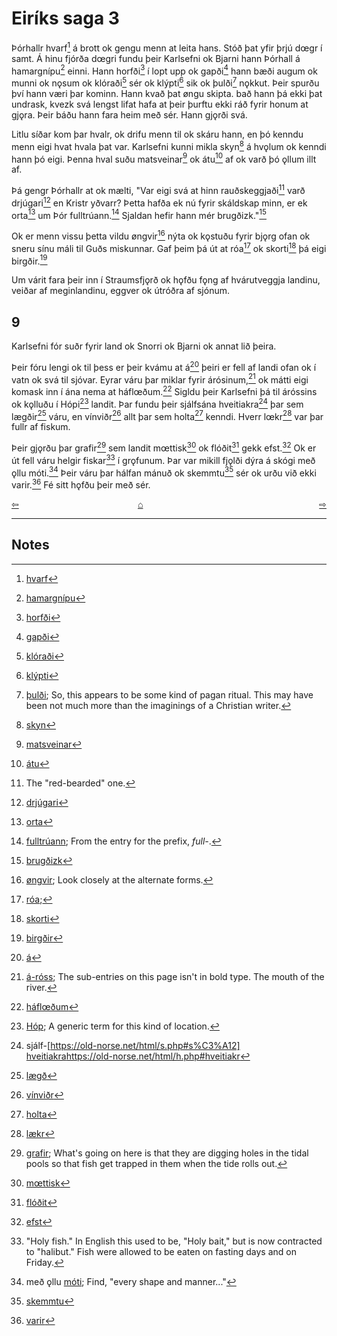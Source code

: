 
# Eiríks saga 3

Þórhallr hvarf[^1] á brott ok gengu menn at leita hans. Stóð þat yfir þrjú dœgr í samt. Á hinu fjórða dœgri fundu þeir Karlsefni ok Bjarni hann Þórhall á hamargnípu[^2] einni. Hann  horfði[^3] í lopt upp ok gapði[^4] hann bæði augum ok munni ok nǫsum ok klóraði[^5] sér ok klýpti[^6] sik ok þulði[^7] nǫkkut. Þeir spurðu því hann væri þar kominn. Hann kvað þat øngu skipta. bað hann þá ekki þat undrask, kvezk svá lengst lifat hafa at þeir þurftu ekki ráð fyrir honum at gjǫra. Þeir báðu hann fara heim með sér. Hann gjǫrði svá.

Litlu síðar kom þar hvalr, ok drifu menn til ok skáru hann, en þó kenndu menn eigi hvat hvala þat var. Karlsefni kunni mikla skyn[^8] á hvǫlum ok kenndi hann þó eigi. Þenna hval suðu matsveinar[^9] ok átu[^10] af ok varð þó ǫllum illt af. 

Þá gengr Þórhallr at ok mælti, "Var eigi svá at hinn rauðskeggjaði[^11] varð drjúgari[^12] en Kristr yðvarr? Þetta hafða ek nú fyrir skáldskap minn, er ek orta[^13] um Þór fulltrúann.[^14] Sjaldan hefir hann mér brugðizk."[^15]

Ok er menn vissu þetta vildu øngvir[^16] nýta ok kǫstuðu fyrir bjǫrg ofan ok sneru sínu máli til Guðs miskunnar. Gaf þeim þá út at róa[^17] ok skorti[^18] þá eigi birgðir.[^19]

Um várit fara þeir inn í Straumsfjǫrð ok hǫfðu fǫng af hvárutveggja
landinu, veiðar af meginlandinu, eggver ok útróðra af sjónum.

## 9

Karlsefni fór suðr fyrir land ok Snorri ok Bjarni ok annat lið þeira.

Þeir fóru lengi ok til þess er þeir kvámu at á[^20] þeiri er fell af landi ofan ok í vatn ok svá til sjóvar. Eyrar váru þar miklar fyrir árósinum,[^21] ok mátti eigi komask inn í ána nema at háflœðum.[^22] Sigldu þeir Karlsefni þá til áróssins ok kǫlluðu í Hópi[^23] landit. Þar fundu þeir sjálfsána hveitiakra[^24] þar sem lægðir[^25] váru, en vínviðr[^26] allt þar sem holta[^27] kenndi. Hverr lœkr[^28] var þar fullr af fiskum. 

Þeir gjǫrðu þar grafir[^29] sem landit mœttisk[^30] ok flóðit[^31] gekk efst.[^32] Ok er út fell váru helgir fiskar[^33] í grǫfunum. Þar var mikill fjǫlði dýra á skógi með ǫllu móti.[^34] Þeir váru þar hálfan mánuð ok skemmtu[^35] sér ok urðu við ekki varir.[^36] Fé sitt hǫfðu þeir með sér.

<div style="float: left"><a href="http://rcblack.net/reader/eirik2">⇦</a></div>
<div style="float: right"><a href="http://rcblack.net/reader/eirik4">⇨</a></div>
<div style="margin: 0 auto; width: 100px;"><a href="http://rcblack.net/grammar/front">&#8962;</a></div>

***

## Notes

[^1]: [hvarf](http://www.germanic-lexicon-project.org/cgi-bin/gmc_search_v3?cmd=viewthis&id=cv:b0299:22)
[^2]: [hamargnípu](http://www.germanic-lexicon-project.org/cgi-bin/gmc_search_v3?cmd=viewthis&id=cv:b0235:26)
[^3]: [horfði](http://www.germanic-lexicon-project.org/cgi-bin/gmc_search_v3?cmd=viewthis&id=cv:b0279:15)

[^4]: [gapði](http://www.germanic-lexicon-project.org/cgi-bin/gmc_search_v3?cmd=viewthis&id=cv:b0191:22)

[^5]: [klóraði](http://www.germanic-lexicon-project.org/cgi-bin/gmc_search_v3?cmd=viewthis&id=cv:b0344:3)

[^6]: [klýpti](http://www.germanic-lexicon-project.org/cgi-bin/gmc_search_v3?cmd=viewthis&id=cv:b0344:31)
[^7]: [þulði](http://www.germanic-lexicon-project.org/cgi-bin/gmc_search_v3?cmd=viewthis&id=cv:b0753:38); So, this appears to be some kind of pagan ritual. This may have been not much more than the imaginings of a Christian writer.
[^8]: [skyn](http://www.germanic-lexicon-project.org/cgi-bin/gmc_search_v3?cmd=viewthis&id=cv:b0563:7)
[^9]: [matsveinar](http://www.germanic-lexicon-project.org/cgi-bin/gmc_search_v3?cmd=viewthis&id=cv:b0414:67)
[^10]: [átu](http://www.germanic-lexicon-project.org/cgi-bin/gmc_search_v3?cmd=formquery2&query=eta&startrow=1)
[^11]: The "red-bearded" one.
[^12]: [drjúgari](http://www.germanic-lexicon-project.org/cgi-bin/gmc_search_v3?cmd=viewthis&id=cv:b0107:9)
[^13]: [orta](http://www.germanic-lexicon-project.org/cgi-bin/gmc_search_v3?cmd=viewthis&id=cv:b0726:45)
[^14]: [fulltrúann](http://www.germanic-lexicon-project.org/cgi-bin/gmc_search_v3?cmd=viewthis&id=cv:b0178:1); From the entry for the prefix, _full-_. 
[^15]: [brugðizk](https://old-norse.net/html/b.php#breg%C3%B0a-A-I)
[^16]: [øngvir](https://en.wiktionary.org/wiki/engi#Old_Norse); Look closely at the alternate forms.
[^17]: [róa](http://www.germanic-lexicon-project.org/cgi-bin/gmc_search_v3?cmd=viewthis&id=cv:b0502:11); 
[^18]: [skorti](http://www.germanic-lexicon-project.org/cgi-bin/gmc_search_v3?cmd=viewthis&id=cv:b0555:1)
[^19]: [birgðir](http://www.germanic-lexicon-project.org/cgi-bin/gmc_search_v3?cmd=viewthis&id=cv:b0063:5)
[^20]: [á](https://old-norse.net/html/aa.php#%C3%A13)
[^21]: [á-róss](http://www.germanic-lexicon-project.org/cgi-bin/gmc_search_v3?cmd=viewthis&id=cv:b0039:1); The sub-entries on this page isn't in bold type. The mouth of the river.
[^22]: [háflœðum](https://old-norse.net/html/h.php#h%C3%A1r)
[^23]: [Hóp](https://old-norse.net/html/h.php#h%C3%B3p); A generic term for this kind of location.
[^24]: sjálf-[https://old-norse.net/html/s.php#s%C3%A12] [hveitiakra]()https://old-norse.net/html/h.php#hveitiakr
[^25]: [lægð](https://old-norse.net/html/l.php#l%C3%A6g%C3%B0)
[^26]: [vínviðr](https://old-norse.net/html/v.php#v%C3%ADnvi%C3%B0r)
[^27]: [holta](https://old-norse.net/html/h.php#holt)
[^28]: [lækr](https://old-norse.net/html/l.php#l%C3%A6kr2)
[^29]: [grafir](https://old-norse.net/html/l.php#l%C3%A6kr2); What's going on here is that they are digging holes in the tidal pools so that fish get trapped in them when the tide rolls out.
[^30]: [mœttisk](https://old-norse.net/html/m.php#m%C3%A6ta)
[^31]: [flóðit](https://old-norse.net/html/f.php#fl%C3%B3%C3%B0)
[^32]: [efst](https://old-norse.net/html/e.php#efri-I)
[^33]: "Holy fish." In English this used to be, "Holy bait," but is now contracted to "halibut." Fish were allowed to be eaten on fasting days and on Friday.
[^34]: með ǫllu [móti](https://old-norse.net/html/m.php#m%C3%B3t2); Find, "every shape and manner..."
[^35]: [skemmtu](https://old-norse.net/html/s.php#skemta)
[^36]: [varir](https://old-norse.net/html/v.php#varr)

